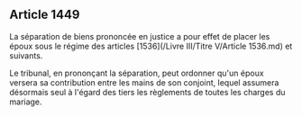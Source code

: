 Article 1449
----
La séparation de biens prononcée en justice a pour effet de placer les époux
sous le régime des articles [1536](/Livre III/Titre V/Article 1536.md) et suivants.

Le tribunal, en prononçant la séparation, peut ordonner qu'un époux versera sa
contribution entre les mains de son conjoint, lequel assumera désormais seul à
l'égard des tiers les règlements de toutes les charges du mariage.
